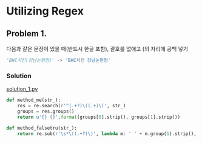 # Utilizing Regex

## Problem 1.

다음과 같은 문장이 있을 때(반드시 한글 포함), 괄호를 없애고 (의 자리에 공백 넣기 

```python
'BHC치킨(강남논현점)' -> 'BHC치킨 강남논현점'
```

### Solution

[solution_1.py](./solution_1.py)
```python
def method_me(str_):
    res = re.search(r'^(.+?)\((.+)\)', str_)
    groups = res.groups()
    return u'{} {}'.format(groups[0].strip(), groups[1].strip())

def method_falsetru(str_):
    return re.sub(r'\s*\((.+?)\)', lambda m: ' ' + m.group(1).strip(), str_)
```